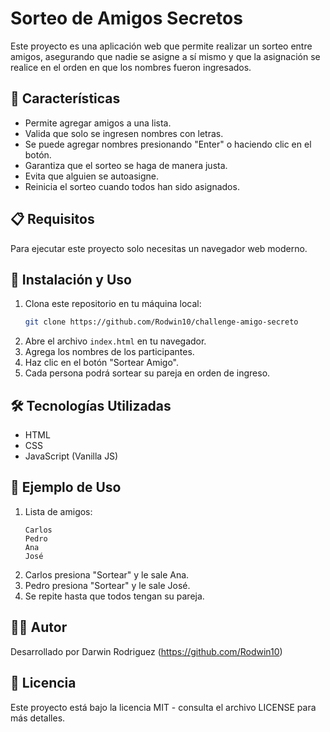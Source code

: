 # Sorteo de Amigos Secretos

Este proyecto es una aplicación web que permite realizar un sorteo entre amigos, asegurando que nadie se asigne a sí mismo y que la asignación se realice en el orden en que los nombres fueron ingresados.

## 🚀 Características
- Permite agregar amigos a una lista.
- Valida que solo se ingresen nombres con letras.
- Se puede agregar nombres presionando "Enter" o haciendo clic en el botón.
- Garantiza que el sorteo se haga de manera justa.
- Evita que alguien se autoasigne.
- Reinicia el sorteo cuando todos han sido asignados.

## 📋 Requisitos
Para ejecutar este proyecto solo necesitas un navegador web moderno.

## 🔧 Instalación y Uso
1. Clona este repositorio en tu máquina local:
   ```sh
   git clone https://github.com/Rodwin10/challenge-amigo-secreto
   ```
2. Abre el archivo `index.html` en tu navegador.
3. Agrega los nombres de los participantes.
4. Haz clic en el botón "Sortear Amigo".
5. Cada persona podrá sortear su pareja en orden de ingreso.

## 🛠️ Tecnologías Utilizadas
- HTML
- CSS
- JavaScript (Vanilla JS)

## 📌 Ejemplo de Uso
1. Lista de amigos:
   ```
   Carlos
   Pedro
   Ana
   José
   ```
2. Carlos presiona "Sortear" y le sale Ana.
3. Pedro presiona "Sortear" y le sale José.
4. Se repite hasta que todos tengan su pareja.

## 👨‍💻 Autor
Desarrollado por Darwin Rodriguez (https://github.com/Rodwin10)

## 📄 Licencia
Este proyecto está bajo la licencia MIT - consulta el archivo LICENSE para más detalles.

